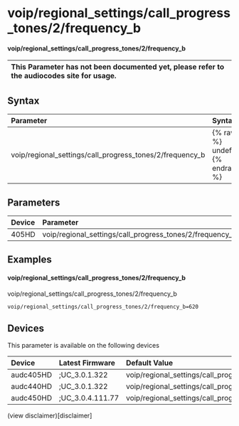 ﻿---
description: voip/regional_settings/call_progress_tones/2/frequency_b
search: false
---

# voip/regional_settings/call_progress_tones/2/frequency_b

#### voip/regional_settings/call_progress_tones/2/frequency_b


| This Parameter has not been documented yet, please refer to the audiocodes site for usage.  |
| :--- |

## Syntax
| Parameter | Syntax |
| :--- | :--- |
|voip/regional_settings/call_progress_tones/2/frequency_b | {% raw %} undefined {% endraw %} |

## Parameters
|Device|Parameter|value|Description|
|:---|:---|:---|:---|
| 405HD | voip/regional_settings/call_progress_tones/2/frequency_b |  |  |

## Examples
#### voip/regional_settings/call_progress_tones/2/frequency_b

voip/regional_settings/call_progress_tones/2/frequency_b

```
voip/regional_settings/call_progress_tones/2/frequency_b=620
```

## Devices
This parameter is available on the following devices

| Device | Latest Firmware | Default Value |
|:---|:---|:---|
| audc405HD | ;UC_3.0.1.322 | voip/regional_settings/call_progress_tones/2/frequency_b=620 
| audc440HD | ;UC_3.0.1.322 | voip/regional_settings/call_progress_tones/2/frequency_b=620 
| audc450HD | ;UC_3.0.4.111.77 | voip/regional_settings/call_progress_tones/2/frequency_b=620 

(view disclaimer)[disclaimer]
